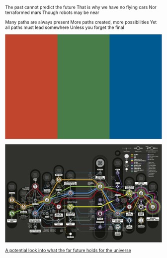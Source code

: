 The past cannot predict the future
That is why we have no flying cars
Nor terraformed mars
Though robots may be near

Many paths are always present
More paths created, more possibilities
Yet all paths must lead somewhere
Unless you forget the final 

![Tricolor flag with the colors red, green, and blue symbolic of the three stages of terraforming mars, taken from the novels red mars, green mars, blue mars. This is the semi-unofficial flag of mars.](fom.png)

![Timeline of each main characters appearances in the Marvel Cinematic Universe leading up to Avengers Endgame, forming a complicated interlaced web](avgtl.jpg)

[A potential look into what the far future holds for the universe](https://youtu.be/uD4izuDMUQA?si=sKaZg5ULFVCEUP9K)
